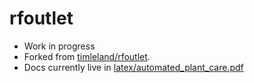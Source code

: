# rfoutlet

* Work in progress
* Forked from [timleland/rfoutlet](https://github.com/timleland/rfoutlet).
* Docs currently live in [latex/automated_plant_care.pdf](latex/automated_plant_care.pdf)
